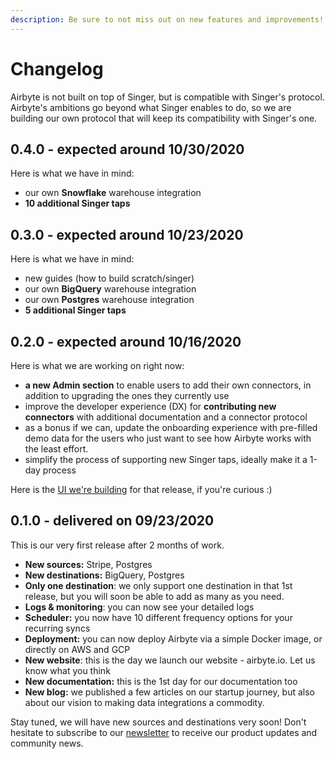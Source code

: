 ```yaml
---
description: Be sure to not miss out on new features and improvements!
---
```


# Changelog

Airbyte is not built on top of Singer, but is compatible with Singer's protocol. Airbyte's ambitions go beyond what Singer enables to do, so we are building our own protocol that will keep its compatibility with Singer's one.

## 0.4.0 - expected around 10/30/2020

Here is what we have in mind:

* our own **Snowflake** warehouse integration
* **10 additional Singer taps** 

## 0.3.0 - expected around 10/23/2020

Here is what we have in mind:

* new guides \(how to build scratch/singer\) 
* our own **BigQuery** warehouse integration 
* our own **Postgres** warehouse integration 
* **5 additional Singer taps**

## 0.2.0 - expected around 10/16/2020

Here is what we are working on right now:

* **a new Admin section** to enable users to add their own connectors, in addition to upgrading the ones they currently use 
* improve the developer experience \(DX\) for **contributing new connectors** with additional documentation and a connector protocol 
* as a bonus if we can, update the onboarding experience with pre-filled demo data for the users who just want to see how Airbyte works with the least effort.
* simplify the process of supporting new Singer taps, ideally make it a 1-day process

Here is the [UI we're building](https://www.figma.com/file/pO3Ob5W0yKUFOQzvg8TR3z/Airbyte?node-id=0%3A1) for that release, if you're curious :\)

## 0.1.0 - delivered on 09/23/2020

This is our very first release after 2 months of work.

* **New sources:** Stripe, Postgres
* **New destinations:** BigQuery, Postgres
* **Only one destination**: we only support one destination in that 1st release, but you will soon be able to add as many as you need. 
* **Logs & monitoring**: you can now see your detailed logs
* **Scheduler:** you now have 10 different frequency options for your recurring syncs
* **Deployment:** you can now deploy Airbyte via a simple Docker image, or directly on AWS and GCP
* **New website**: this is the day we launch our website - airbyte.io. Let us know what you think
* **New documentation:** this is the 1st day for our documentation too
* **New blog:** we published a few articles on our startup journey, but also about our vision to making data integrations a commodity. 

Stay tuned, we will have new sources and destinations very soon! Don't hesitate to subscribe to our [newsletter](https://airbyte.io/#subscribe-newsletter) to receive our product updates and community news.

